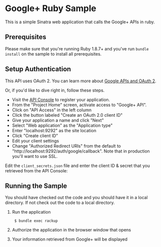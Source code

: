 # Google+ Ruby Sample

This is a simple Sinatra web application that calls the Google+ APIs in ruby. 

## Prerequisites

Please make sure that you're running Ruby 1.8.7+ and you've run
`bundle install` on the sample to install all prerequisites.

## Setup Authentication

This API uses OAuth 2. You can learn more about
[Google APIs and OAuth 2](https://developers.google.com/accounts/docs/OAuth2).

Or, if you'd like to dive right in, follow these steps.
 - Visit the [API Console](https://code.google.com/apis/console/) to register
   your application.
 - From the "Project Home" screen, activate access to "Google+ API".
 - Click on "API Access" in the left column
 - Click the button labeled "Create an OAuth 2.0 client ID"
 - Give your application a name and click "Next"
 - Select "Web application" as the "Application type"
 - Enter "localhost:9292" as the site location
 - Click "Create client ID"
 - Edit your client settings
 - Change "Authorized Redirect URIs" from the default to
   "http://localhost:9292/auth/google/callback".
   Note that in production you'll want to use SSL.

Edit the `client_secrets.json` file and enter the client ID & secret that you
retrieved from the API Console:

## Running the Sample

You should have checked out the code and you should have it in a local
directory. If not check out the code to a local directory.

1. Run the application

        $ bundle exec rackup

2. Authorize the application in the browser window that opens

3. Your information retrieved from Google+ will be displayed
